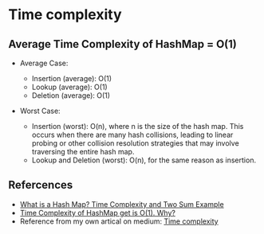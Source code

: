 # Time complexity
## Average Time Complexity of HashMap = O(1)
- Average Case:
    - Insertion (average): O(1)
    - Lookup (average): O(1)
    - Deletion (average): O(1)

- Worst Case:
    - Insertion (worst): O(n), where n is the size of the hash map. This occurs when there are many hash collisions, leading to linear probing or other collision resolution strategies that may involve traversing the entire hash map.
    - Lookup and Deletion (worst): O(n), for the same reason as insertion.

## Refercences
- [What is a Hash Map? Time Complexity and Two Sum Example](https://www.freecodecamp.org/news/what-is-a-hash-map/?source=post_page-----402efeee395e---------------------------------------)
- [Time Complexity of HashMap get is O(1). Why?](https://medium.com/@prinswu/time-complexity-of-hashmap-get-is-o-1-why-7b845390594)
- Reference from my own artical on medium: [Time complexity](https://medium.com/@LiuIan/time-complexity-402efeee395e)